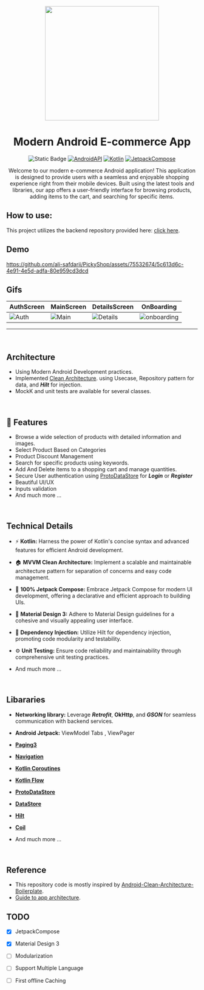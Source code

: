 <div align="center">


<p><img src="https://github.com/ali-safdarii/PickyShop/blob/main/demo/logo_3.jpg" width="300" height="300" ></p>


# Modern Android E-commerce App

![Static Badge](https://img.shields.io/badge/Androd-gray?style=flat&logo=Android)
[![AndroidAPI](https://img.shields.io/badge/API-24%2B-brightgreen.svg?style=flat)](https://www.android.com/)
[![Kotlin](https://img.shields.io/badge/kotlin-1.9.0-blue.svg?logo=kotlin)](https://kotlinlang.org)
[![JetpackCompose](https://img.shields.io/badge/Jetpack%20Compose-1.5.1-yellow)](https://developer.android.com/jetpack/compose)


Welcome to our modern e-commerce Android application! This application is designed to provide users with a seamless and enjoyable shopping experience right from their mobile devices. Built using the latest tools and libraries, our app offers a user-friendly interface for browsing products, adding items to the cart, and searching for specific items.
</div>


## How to use:
This project utilizes the backend repository provided here: [click here](https://github.com/ali-safdarii/DigiShop-Laravel).

## Demo

https://github.com/ali-safdarii/PickyShop/assets/75532674/5c613d6c-4e91-4e5d-adfa-80e959cd3dcd





## Gifs
| AuthScreen       | MainScreen      | DetailsScreen      | OnBoarding      |
| ------------- | ------------- | ------------- | ------------- |
| ![Auth](https://github.com/ali-safdarii/PickyShop/blob/main/demo/gifs%20-%20auth.gif) | ![Main](https://github.com/ali-safdarii/PickyShop/blob/main/demo/gifs%20-%20main.gif) | ![Details](https://github.com/ali-safdarii/PickyShop/blob/main/demo/gifs%20-%20details.gif) | ![onboarding](https://github.com/ali-safdarii/PickyShop/blob/main/demo/gifs%20-%20onboarding.gif) |




 ----
&nbsp;
&nbsp;
&nbsp;
## Architecture
- Using Modern Android Development practices.
- Implemented [Clean Architecture](https://blog.cleancoder.com/uncle-bob/2012/08/13/the-clean-architecture.html). using Usecase, Repository pattern for data, and **_Hilt_** for injection.
- MockK and unit tests are available for several classes.

&nbsp;
&nbsp;
&nbsp;






## :dart: Features

- Browse a wide selection of products with detailed information and images.
- Select Product Based on Categories
- Product Discount Management
- Search for specific products using keywords.
- Add And Delete items to a shopping cart and manage quantities.
- Secure User authentication using [ProtoDataStore](https://developer.android.com/topic/libraries/architecture/datastore) for **_Login_** or **_Register_**
- Beautiful UI/UX
- Inputs validation
- And much more ...


&nbsp;
&nbsp;
&nbsp;


## Technical Details

- :zap: **Kotlin:** Harness the power of Kotlin's concise syntax and advanced features for efficient Android development.

- :house: **MVVM Clean Architecture:** Implement a scalable and maintainable architecture pattern for separation of concerns and easy code management.

- 🚀 **100% Jetpack Compose:** Embrace Jetpack Compose for modern UI development, offering a declarative and efficient approach to building UIs.

- 💎 **Material Design 3:** Adhere to Material Design guidelines for a cohesive and visually appealing user interface.

- :syringe: **Dependency Injection:** Utilize Hilt for dependency injection, promoting code modularity and testability.

- ⚙️ **Unit Testing:** Ensure code reliability and maintainability through comprehensive unit testing practices.

- And much more ...


&nbsp;
&nbsp;
&nbsp;

## Libararies

- **Networking library:** Leverage **_Retrofit_**, **OkHttp**, and **_GSON_** for seamless communication with backend services.

- **Android Jetpack:** ViewModel Tabs , ViewPager

- **[Paging3](https://developer.android.com/topic/libraries/architecture/paging/v3-overview)**

- **[Navigation](https://developer.android.com/jetpack/compose/navigation)**

- **[Kotlin Coroutines](https://developer.android.com/kotlin/coroutines#:~:text=Kotlin%20coroutines%20on%20Android%201%20Features%20Coroutines%20is,Handling%20exceptions%20...%207%20Additional%20coroutines%20resources%20)**

- **[Kotlin Flow](https://developer.android.com/kotlin/flow)**

- **[ProtoDataStore](https://developer.android.com/topic/libraries/architecture/datastore)**

- **[DataStore](https://developer.android.com/topic/libraries/architecture/datastore)**

- **[Hilt](https://developer.android.com/training/dependency-injection/hilt-android)**

- **[Coil](https://coil-kt.github.io/coil/compose/)**

- And much more ...

&nbsp;
&nbsp;
&nbsp;

<!---
### Core

- 100% [Kotlin](https://kotlinlang.org/)
- 100% [Jetpack Compose](https://developer.android.com/jetpack/compose)
- [Material3 design](https://m3.material.io/) (UI components)
- [Kotlin Coroutines](https://kotlinlang.org/docs/coroutines-overview.html) (structured concurrency)
- [Kotlin Flow](https://kotlinlang.org/docs/flow.html) (reactive datastream)
- [Hilt](https://dagger.dev/hilt/) (DI)

### Local Persistence
- [DataStore](https://developer.android.com/topic/libraries/architecture/datastore) (key-value storage)
- [ProtoDataStore](https://developer.android.com/topic/libraries/architecture/datastore)

### Networking
- [Retrofit](https://square.github.io/retrofit/) 
- [Kotlinx Serialization](https://github.com/Kotlin/kotlinx.serialization) (JSON serialization)
- OkHttp
- Gson
--->

## Reference
- This repository code is mostly inspired by [Android-Clean-Architecture-Boilerplate](https://github.com/bufferapp/android-clean-architecture-boilerplate).
- [Guide to app architecture](https://developer.android.com/topic/architecture).





## TODO
- [X] JetpackCompose
- [X] Material Design 3
- [ ] Modularization
- [ ] Support Multiple Language
- [ ] First offline Caching


<!---
## Coming Soon ...
- (order tracking and history) soon...
- (Profile Managment) soon...
- (Compare Products) soon...
- (Filtering Products) soon...
--->

